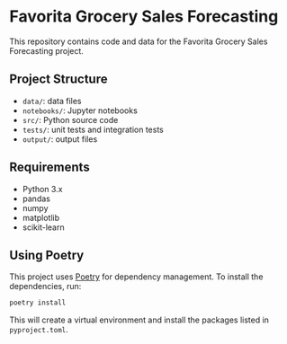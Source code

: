 # Favorita Grocery Sales Forecasting

This repository contains code and data for the Favorita Grocery Sales Forecasting project.

## Project Structure

* `data/`: data files
* `notebooks/`: Jupyter notebooks
* `src/`: Python source code
* `tests/`: unit tests and integration tests
* `output/`: output files

## Requirements

* Python 3.x
* pandas
* numpy
* matplotlib
* scikit-learn

## Using Poetry

This project uses [Poetry](https://python-poetry.org/) for dependency management. To install the dependencies, run:

```bash
poetry install
```

This will create a virtual environment and install the packages listed in `pyproject.toml`.

